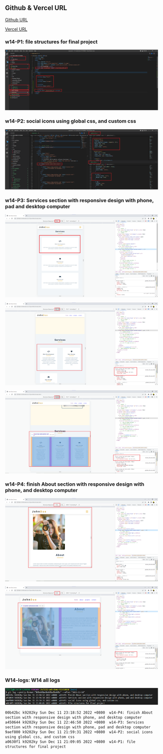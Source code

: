 ## Github & Vercel URL

[Github URL](https://github.com/k9202ky/1111-web-demo-411418030)

[Vercel URL](https://1111-web-demo-411418030-8j4p.vercel.app/)

### w14-P1: file structures for final project

![](w14-p1.png)

### w14-P2: social icons using global css, and custom css

![](w14-p2.png)

### w14-P3: Services section with responsive design with phone, pad and desktop computer

![](w14-p3-1.png)

![](w14-p3-2.png)

![](w14-p3-3.png)

### w14-P4: finish About section with responsive design with phone, and desktop computer

![](w14-p4-1.png)

![](w14-p4-2.png)

### W14-logs: W14 all logs

![](w14-logs.png)

```
00b42bc k9202ky Sun Dec 11 23:18:52 2022 +0800  w14-P4: finish About section with responsive design with phone, and desktop computer
a450644 k9202ky Sun Dec 11 22:46:50 2022 +0800  w14-P3: Services section with responsive design with phone, pad and desktop computer
9aef800 k9202ky Sun Dec 11 21:59:31 2022 +0800  w14-P2: social icons using global css, and custom css
a0630f1 k9202ky Sun Dec 11 21:09:05 2022 +0800  w14-P1: file structures for final project
```
